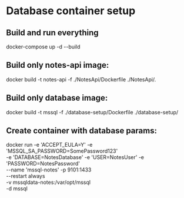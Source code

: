 # Database container setup

## Build and run everything
docker-compose up -d --build

## Build only notes-api image:
docker build -t notes-api -f ./NotesApi/Dockerfile ./NotesApi/.

## Build only database image:
docker build -t mssql -f ./database-setup/Dockerfile ./database-setup/

## Create container with database params:
docker run -e 'ACCEPT_EULA=Y' -e 'MSSQL_SA_PASSWORD=SomePassword123' \
    -e 'DATABASE=NotesDatabase' -e 'USER=NotesUser' -e 'PASSWORD=NotesPassword' \
    --name 'mssql-notes' -p 9101:1433 \
    --restart always \
    -v mssqldata-notes:/var/opt/mssql \
    -d mssql